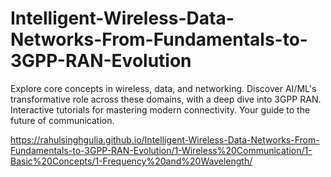 # Intelligent-Wireless-Data-Networks-From-Fundamentals-to-3GPP-RAN-Evolution
Explore core concepts in wireless, data, and networking. Discover AI/ML's transformative role across these domains, with a deep dive into 3GPP RAN. Interactive tutorials for mastering modern connectivity. Your guide to the future of communication.

https://rahulsinghgulia.github.io/Intelligent-Wireless-Data-Networks-From-Fundamentals-to-3GPP-RAN-Evolution/1-Wireless%20Communication/1-Basic%20Concepts/1-Frequency%20and%20Wavelength/
